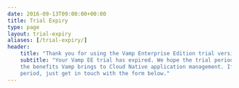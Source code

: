 ```yaml
---
date: 2016-09-13T09:00:00+00:00
title: Trial Expiry
type: page
layout: trial-expiry
aliases: [/trial-expiry/]
header:
    title: "Thank you for using the Vamp Enterprise Edition trial version"
    subtitle: "Your Vamp EE trial has expired. We hope the trial period was insightful and helped you understand
    the benefits Vamp brings to Cloud Native application management. If you still have questions or want to extend your trial
    period, just get in touch with the form below."
---
```

